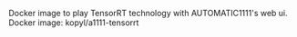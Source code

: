 Docker image to play TensorRT technology with AUTOMATIC1111's web ui.
Docker image: kopyl/a1111-tensorrt
